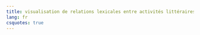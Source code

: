 ```yaml
---
title: visualisation de relations lexicales entre activités littéraires
lang: fr
csquotes: true
---
```


<div id="container"></div>
<script src="./composition-roles.js"> aei </script>
